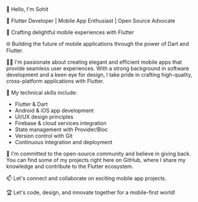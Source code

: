 👋 Hello, I'm Sohit

🚀 Flutter Developer | Mobile App Enthusiast | Open Source Advocate

📱 Crafting delightful mobile experiences with Flutter

🌐 Building the future of mobile applications through the power of Dart and Flutter.

👨‍💻 I'm passionate about creating elegant and efficient mobile apps that provide seamless user experiences. With a strong background in software development and a keen eye for design, I take pride in crafting high-quality, cross-platform applications with Flutter.

🔧 My technical skills include:
- Flutter & Dart
- Android & iOS app development
- UI/UX design principles
- Firebase & cloud services integration
- State management with Provider/Bloc
- Version control with Git
- Continuous integration and deployment

🌟 I'm committed to the open-source community and believe in giving back. You can find some of my projects right here on GitHub, where I share my knowledge and contribute to the Flutter ecosystem.

📫 Let's connect and collaborate on exciting mobile app projects.

🏆 Let's code, design, and innovate together for a mobile-first world!
